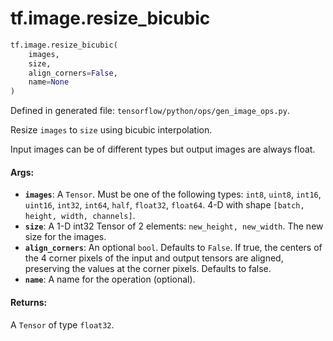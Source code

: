 <div itemscope itemtype="http://developers.google.com/ReferenceObject">
<meta itemprop="name" content="tf.image.resize_bicubic" />
<meta itemprop="path" content="Stable" />
</div>

# tf.image.resize_bicubic

``` python
tf.image.resize_bicubic(
    images,
    size,
    align_corners=False,
    name=None
)
```



Defined in generated file: `tensorflow/python/ops/gen_image_ops.py`.

Resize `images` to `size` using bicubic interpolation.

Input images can be of different types but output images are always float.

#### Args:

* <b>`images`</b>: A `Tensor`. Must be one of the following types: `int8`, `uint8`, `int16`, `uint16`, `int32`, `int64`, `half`, `float32`, `float64`.
    4-D with shape `[batch, height, width, channels]`.
* <b>`size`</b>:  A 1-D int32 Tensor of 2 elements: `new_height, new_width`.  The
    new size for the images.
* <b>`align_corners`</b>: An optional `bool`. Defaults to `False`.
    If true, the centers of the 4 corner pixels of the input and output tensors are
    aligned, preserving the values at the corner pixels. Defaults to false.
* <b>`name`</b>: A name for the operation (optional).


#### Returns:

A `Tensor` of type `float32`.